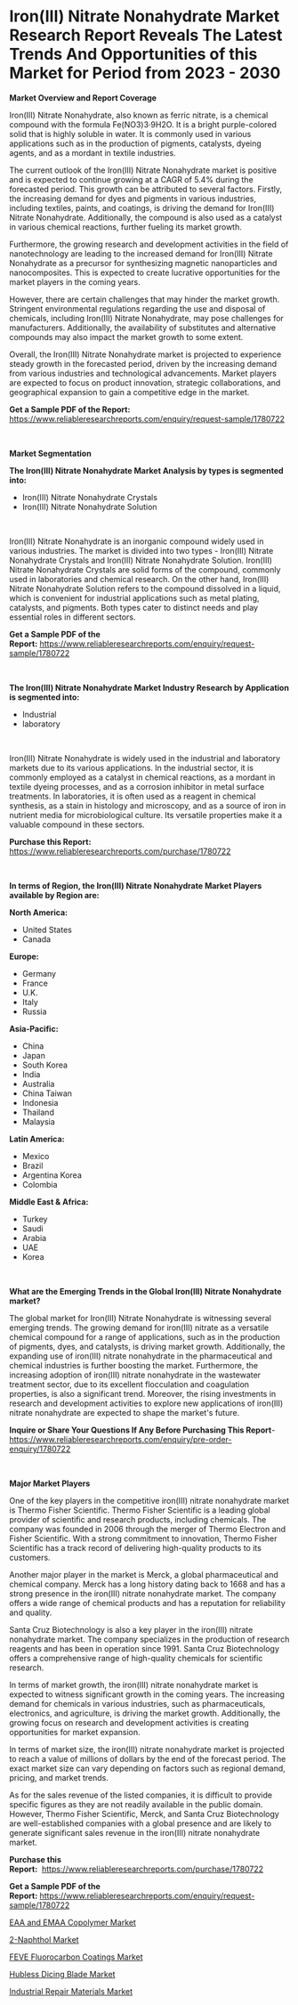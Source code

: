<p><h1>Iron(III) Nitrate Nonahydrate Market Research Report Reveals The Latest Trends And Opportunities of this Market for Period from 2023 - 2030</h1></p><p><strong>Market Overview and Report Coverage</strong></p>
<p><p>Iron(III) Nitrate Nonahydrate, also known as ferric nitrate, is a chemical compound with the formula Fe(NO3)3·9H2O. It is a bright purple-colored solid that is highly soluble in water. It is commonly used in various applications such as in the production of pigments, catalysts, dyeing agents, and as a mordant in textile industries.</p><p>The current outlook of the Iron(III) Nitrate Nonahydrate market is positive and is expected to continue growing at a CAGR of 5.4% during the forecasted period. This growth can be attributed to several factors. Firstly, the increasing demand for dyes and pigments in various industries, including textiles, paints, and coatings, is driving the demand for Iron(III) Nitrate Nonahydrate. Additionally, the compound is also used as a catalyst in various chemical reactions, further fueling its market growth.</p><p>Furthermore, the growing research and development activities in the field of nanotechnology are leading to the increased demand for Iron(III) Nitrate Nonahydrate as a precursor for synthesizing magnetic nanoparticles and nanocomposites. This is expected to create lucrative opportunities for the market players in the coming years.</p><p>However, there are certain challenges that may hinder the market growth. Stringent environmental regulations regarding the use and disposal of chemicals, including Iron(III) Nitrate Nonahydrate, may pose challenges for manufacturers. Additionally, the availability of substitutes and alternative compounds may also impact the market growth to some extent.</p><p>Overall, the Iron(III) Nitrate Nonahydrate market is projected to experience steady growth in the forecasted period, driven by the increasing demand from various industries and technological advancements. Market players are expected to focus on product innovation, strategic collaborations, and geographical expansion to gain a competitive edge in the market.</p></p>
<p><strong>Get a Sample PDF of the Report:</strong> <a href="https://www.reliableresearchreports.com/enquiry/request-sample/1780722">https://www.reliableresearchreports.com/enquiry/request-sample/1780722</a></p>
<p>&nbsp;</p>
<p><strong>Market Segmentation</strong></p>
<p><strong>The Iron(III) Nitrate Nonahydrate Market Analysis by types is segmented into:</strong></p>
<p><ul><li>Iron(III) Nitrate Nonahydrate Crystals</li><li>Iron(III) Nitrate Nonahydrate Solution</li></ul></p>
<p>&nbsp;</p>
<p><p>Iron(III) Nitrate Nonahydrate is an inorganic compound widely used in various industries. The market is divided into two types - Iron(III) Nitrate Nonahydrate Crystals and Iron(III) Nitrate Nonahydrate Solution. Iron(III) Nitrate Nonahydrate Crystals are solid forms of the compound, commonly used in laboratories and chemical research. On the other hand, Iron(III) Nitrate Nonahydrate Solution refers to the compound dissolved in a liquid, which is convenient for industrial applications such as metal plating, catalysts, and pigments. Both types cater to distinct needs and play essential roles in different sectors.</p></p>
<p><strong>Get a Sample PDF of the Report:</strong>&nbsp;<a href="https://www.reliableresearchreports.com/enquiry/request-sample/1780722">https://www.reliableresearchreports.com/enquiry/request-sample/1780722</a></p>
<p>&nbsp;</p>
<p><strong>The Iron(III) Nitrate Nonahydrate Market Industry Research by Application is segmented into:</strong></p>
<p><ul><li>Industrial</li><li>laboratory</li></ul></p>
<p>&nbsp;</p>
<p><p>Iron(III) Nitrate Nonahydrate is widely used in the industrial and laboratory markets due to its various applications. In the industrial sector, it is commonly employed as a catalyst in chemical reactions, as a mordant in textile dyeing processes, and as a corrosion inhibitor in metal surface treatments. In laboratories, it is often used as a reagent in chemical synthesis, as a stain in histology and microscopy, and as a source of iron in nutrient media for microbiological culture. Its versatile properties make it a valuable compound in these sectors.</p></p>
<p><strong>Purchase this Report:</strong>&nbsp; <a href="https://www.reliableresearchreports.com/purchase/1780722">https://www.reliableresearchreports.com/purchase/1780722</a></p>
<p>&nbsp;</p>
<p><strong>In terms of Region, the Iron(III) Nitrate Nonahydrate Market Players available by Region are:</strong></p>
<p>
    <p> <strong> North America: </strong>
        <ul>
            <li>United States</li>
            <li>Canada</li>
        </ul>
        </p> 
    <p> <strong> Europe: </strong>
        <ul>
            <li>Germany</li>
            <li>France</li>
            <li>U.K.</li>
            <li>Italy</li>
            <li>Russia</li>
        </ul>
        </p> 
    <p> <strong> Asia-Pacific: </strong>
        <ul>
            <li>China</li>
            <li>Japan</li>
            <li>South Korea</li>
            <li>India</li>
            <li>Australia</li>
            <li>China Taiwan</li>
            <li>Indonesia</li>
            <li>Thailand</li>
            <li>Malaysia</li>
        </ul>
        </p> 
    <p> <strong> Latin America: </strong>
        <ul>
            <li>Mexico</li>
            <li>Brazil</li>
            <li>Argentina Korea</li>
            <li>Colombia</li>
        </ul>
        </p> 
    <p> <strong> Middle East & Africa: </strong>
        <ul>
            <li>Turkey</li>
            <li>Saudi</li>
            <li>Arabia</li>
            <li>UAE</li>
            <li>Korea</li>
        </ul>
    </p>
    </p>
<p>&nbsp;</p>
<p><strong>What are the Emerging Trends in the Global Iron(III) Nitrate Nonahydrate market?</strong></p>
<p><p>The global market for Iron(III) Nitrate Nonahydrate is witnessing several emerging trends. The growing demand for iron(III) nitrate as a versatile chemical compound for a range of applications, such as in the production of pigments, dyes, and catalysts, is driving market growth. Additionally, the expanding use of iron(III) nitrate nonahydrate in the pharmaceutical and chemical industries is further boosting the market. Furthermore, the increasing adoption of iron(III) nitrate nonahydrate in the wastewater treatment sector, due to its excellent flocculation and coagulation properties, is also a significant trend. Moreover, the rising investments in research and development activities to explore new applications of iron(III) nitrate nonahydrate are expected to shape the market's future.</p></p>
<p><strong>Inquire or Share Your Questions If Any Before Purchasing This Report</strong>- <a href="https://www.reliableresearchreports.com/enquiry/pre-order-enquiry/1780722">https://www.reliableresearchreports.com/enquiry/pre-order-enquiry/1780722</a></p>
<p>&nbsp;</p>
<p><strong>Major Market Players</strong></p>
<p><p>One of the key players in the competitive iron(III) nitrate nonahydrate market is Thermo Fisher Scientific. Thermo Fisher Scientific is a leading global provider of scientific and research products, including chemicals. The company was founded in 2006 through the merger of Thermo Electron and Fisher Scientific. With a strong commitment to innovation, Thermo Fisher Scientific has a track record of delivering high-quality products to its customers.</p><p>Another major player in the market is Merck, a global pharmaceutical and chemical company. Merck has a long history dating back to 1668 and has a strong presence in the iron(III) nitrate nonahydrate market. The company offers a wide range of chemical products and has a reputation for reliability and quality.</p><p>Santa Cruz Biotechnology is also a key player in the iron(III) nitrate nonahydrate market. The company specializes in the production of research reagents and has been in operation since 1991. Santa Cruz Biotechnology offers a comprehensive range of high-quality chemicals for scientific research.</p><p>In terms of market growth, the iron(III) nitrate nonahydrate market is expected to witness significant growth in the coming years. The increasing demand for chemicals in various industries, such as pharmaceuticals, electronics, and agriculture, is driving the market growth. Additionally, the growing focus on research and development activities is creating opportunities for market expansion.</p><p>In terms of market size, the iron(III) nitrate nonahydrate market is projected to reach a value of millions of dollars by the end of the forecast period. The exact market size can vary depending on factors such as regional demand, pricing, and market trends.</p><p>As for the sales revenue of the listed companies, it is difficult to provide specific figures as they are not readily available in the public domain. However, Thermo Fisher Scientific, Merck, and Santa Cruz Biotechnology are well-established companies with a global presence and are likely to generate significant sales revenue in the iron(III) nitrate nonahydrate market.</p></p>
<p><strong>Purchase this Report:</strong>&nbsp;&nbsp;<a href="https://www.reliableresearchreports.com/purchase/1780722">https://www.reliableresearchreports.com/purchase/1780722</a></p>
<p></p>
<p><strong>Get a Sample PDF of the Report:</strong>&nbsp;<a href="https://www.reliableresearchreports.com/enquiry/request-sample/1780722">https://www.reliableresearchreports.com/enquiry/request-sample/1780722</a></p>
<p><p><a href="https://github.com/kholmovskayalyudmila/Market-Research-Report-List-1/blob/main/eaa-and-emaa-copolymer-market.md">EAA and EMAA Copolymer Market</a></p><p><a href="https://github.com/kuntayevaz/Market-Research-Report-List-1/blob/main/2-naphthol-market.md">2-Naphthol Market</a></p><p><a href="https://github.com/Krish2023na/Market-Research-Report-List-1/blob/main/feve-fluorocarbon-coatings-market.md">FEVE Fluorocarbon Coatings Market</a></p><p><a href="https://github.com/kipkeeva/Market-Research-Report-List-1/blob/main/hubless-dicing-blade-market.md">Hubless Dicing Blade Market</a></p><p><a href="https://github.com/zebdakicsin/Market-Research-Report-List-1/blob/main/industrial-repair-materials-market.md">Industrial Repair Materials Market</a></p></p>